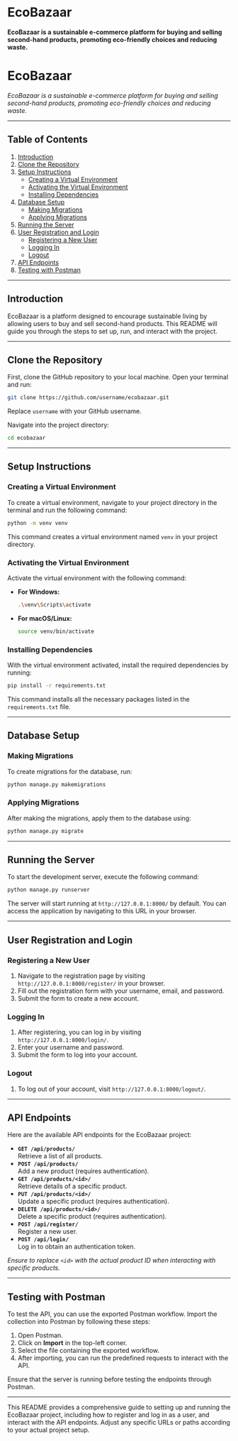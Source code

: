 # EcoBazaar
**EcoBazaar is a sustainable e-commerce platform for buying and selling second-hand products, promoting eco-friendly choices and reducing waste.**
# **EcoBazaar**  

*EcoBazaar is a sustainable e-commerce platform for buying and selling second-hand products, promoting eco-friendly choices and reducing waste.*

---

## **Table of Contents**

1. [Introduction](#introduction)  
2. [Clone the Repository](#clone-the-repository)  
3. [Setup Instructions](#setup-instructions)  
   - [Creating a Virtual Environment](#creating-a-virtual-environment)  
   - [Activating the Virtual Environment](#activating-the-virtual-environment)  
   - [Installing Dependencies](#installing-dependencies)  
4. [Database Setup](#database-setup)  
   - [Making Migrations](#making-migrations)  
   - [Applying Migrations](#applying-migrations)  
5. [Running the Server](#running-the-server)  
6. [User Registration and Login](#user-registration-and-login)  
   - [Registering a New User](#registering-a-new-user)  
   - [Logging In](#logging-in)  
   - [Logout](#logout)  
7. [API Endpoints](#api-endpoints)  
8. [Testing with Postman](#testing-with-postman)  

---

## **Introduction**

EcoBazaar is a platform designed to encourage sustainable living by allowing users to buy and sell second-hand products. This README will guide you through the steps to set up, run, and interact with the project.

---

## **Clone the Repository**

First, clone the GitHub repository to your local machine. Open your terminal and run:

```bash
git clone https://github.com/username/ecobazaar.git
```
Replace `username` with your GitHub username.

Navigate into the project directory:

```bash
cd ecobazaar
```

---

## **Setup Instructions**

### **Creating a Virtual Environment**

To create a virtual environment, navigate to your project directory in the terminal and run the following command:

```bash
python -m venv venv
```

This command creates a virtual environment named `venv` in your project directory.

### **Activating the Virtual Environment**

Activate the virtual environment with the following command:

- **For Windows:**

  ```bash
  .\venv\Scripts\activate
  ```

- **For macOS/Linux:**

  ```bash
  source venv/bin/activate
  ```

### **Installing Dependencies**

With the virtual environment activated, install the required dependencies by running:

```bash
pip install -r requirements.txt
```

This command installs all the necessary packages listed in the `requirements.txt` file.

---

## **Database Setup**

### **Making Migrations**

To create migrations for the database, run:

```bash
python manage.py makemigrations
```

### **Applying Migrations**

After making the migrations, apply them to the database using:

```bash
python manage.py migrate
```

---

## **Running the Server**

To start the development server, execute the following command:

```bash
python manage.py runserver
```

The server will start running at `http://127.0.0.1:8000/` by default. You can access the application by navigating to this URL in your browser.

---

## **User Registration and Login**

### **Registering a New User**

1. Navigate to the registration page by visiting `http://127.0.0.1:8000/register/` in your browser.
2. Fill out the registration form with your username, email, and password.
3. Submit the form to create a new account.

### **Logging In**

1. After registering, you can log in by visiting `http://127.0.0.1:8000/login/`.
2. Enter your username and password.
3. Submit the form to log into your account.

### **Logout**

1. To log out of your account, visit `http://127.0.0.1:8000/logout/`.

---

## **API Endpoints**

Here are the available API endpoints for the EcoBazaar project:

- **`GET /api/products/`**  
  Retrieve a list of all products.
- **`POST /api/products/`**  
  Add a new product (requires authentication).
- **`GET /api/products/<id>/`**  
  Retrieve details of a specific product.
- **`PUT /api/products/<id>/`**  
  Update a specific product (requires authentication).
- **`DELETE /api/products/<id>/`**  
  Delete a specific product (requires authentication).
- **`POST /api/register/`**  
  Register a new user.
- **`POST /api/login/`**  
  Log in to obtain an authentication token.

*Ensure to replace `<id>` with the actual product ID when interacting with specific products.*

---

## **Testing with Postman**

To test the API, you can use the exported Postman workflow. Import the collection into Postman by following these steps:

1. Open Postman.
2. Click on **Import** in the top-left corner.
3. Select the file containing the exported workflow.
4. After importing, you can run the predefined requests to interact with the API.

Ensure that the server is running before testing the endpoints through Postman.

---

This README provides a comprehensive guide to setting up and running the EcoBazaar project, including how to register and log in as a user, and interact with the API endpoints. Adjust any specific URLs or paths according to your actual project setup.
